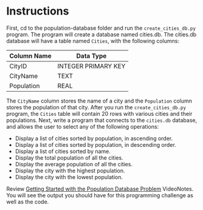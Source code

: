 # Instructions 

First, cd to the population-database folder and run the `create_cities_db.py` program. The program will create a database named cities.db. The cities.db database will have a table named `Cities`, with the following columns:


| Column Name | Data Type |
| ----------- | --------- |
| CityID | INTEGER PRIMARY KEY |
| CityName | TEXT |
| Population | REAL |

The `CityName` column stores the name of a city and the `Population` column stores the population of that city. After you run the `create_cities_db.py` program, the `Cities` table will contain 20 rows with various cities and their populations. Next, write a program that connects to the `cities.db` database, and allows the user to select any of the following operations:

* Display a list of cities sorted by population, in ascending order. 
* Display a list of cities sorted by population, in descending order.
* Display a list of cities sorted by name.
* Display the total population of all the cities.
* Display the average population of all the cities.
* Display the city with the highest population.
* Display the city with the lowest population.

Review [Getting Started with the Population Database Problem](https://mediaplayer.pearsoncmg.com/assets/gaddis_sowp6e_getting_started_with_population_db_prob) VideoNotes. You will see the output you should have for this programming challenge as well as the code.